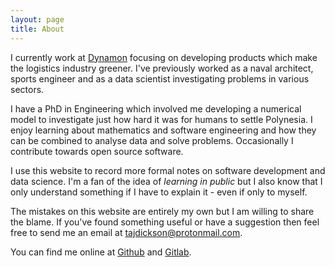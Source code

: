 ```yaml
---
layout: page
title: About
---
```


I currently work at [Dynamon](https://dynamon.co.uk/) focusing on developing products which make the logistics industry greener. I've previously worked as a naval architect, sports engineer and as a data scientist investigating problems in various sectors.

I have a PhD in Engineering which involved me developing a numerical model to investigate just how hard it was for humans to settle Polynesia. I enjoy learning about mathematics and software engineering and how they can be combined to analyse data and solve problems. Occasionally I contribute towards open source software.

I use this website to record more formal notes on software development and data science. I'm a fan of the idea of _learning in public_ but I also know that I only understand something if I have to explain it - even if only to myself.

The mistakes on this website are entirely my own but I am willing to share the blame. If you've found something useful or have a suggestion then feel free to send me an email at tajdickson@protonmail.com.

You can find me online at [Github](https://github.com/TAJD) and [Gitlab](https://gitlab.com/thomas_dickson).
